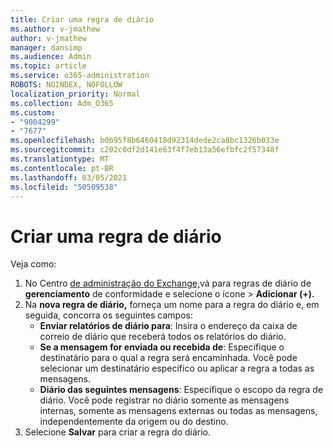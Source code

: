 ```yaml
---
title: Criar uma regra de diário
ms.author: v-jmathew
author: v-jmathew
manager: dansimp
ms.audience: Admin
ms.topic: article
ms.service: o365-administration
ROBOTS: NOINDEX, NOFOLLOW
localization_priority: Normal
ms.collection: Adm_O365
ms.custom:
- "9004299"
- "7677"
ms.openlocfilehash: b0b95f8b6460418d92314dede2ca8bc1326b033e
ms.sourcegitcommit: c202c0df2d141e63f4f7eb13a56efbfc2f57348f
ms.translationtype: MT
ms.contentlocale: pt-BR
ms.lasthandoff: 03/05/2021
ms.locfileid: "50509538"
---
```

# <a name="create-a-journal-rule"></a>Criar uma regra de diário

Veja como:

1. No Centro [de administração do Exchange,](https://go.microsoft.com/fwlink/p/?linkid=2059104)vá para regras de diário de **gerenciamento** de conformidade e selecione o ícone  >   **Adicionar (+).**
2. Na **nova regra de diário,** forneça um nome para a regra do diário e, em seguida, concorra os seguintes campos:  
    - **Enviar relatórios de diário para**: Insira o endereço da caixa de correio de diário que receberá todos os relatórios do diário.  
    - **Se a mensagem for enviada ou recebida de**: Especifique o destinatário para o qual a regra será encaminhada. Você pode selecionar um destinatário específico ou aplicar a regra a todas as mensagens.  
    - **Diário das seguintes mensagens**: Especifique o escopo da regra de diário. Você pode registrar no diário somente as mensagens internas, somente as mensagens externas ou todas as mensagens, independentemente da origem ou do destino.
3. Selecione **Salvar** para criar a regra do diário.
